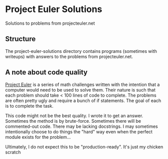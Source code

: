# Project Euler Solutions

Solutions to problems from projecteuler.net

## Structure

The project-euler-solutions directory contains programs (sometimes with writeups) with answers to the problems
from projecteuler.net.

## A note about code quality

[Project Euler](https://projecteuler.net/about) is a series of math challenges written with the intention
that a computer would need to be used to solve them. Their nature is such that
each problem should take < 100 lines of code to complete. The problems are often
pretty ugly and require a bunch of if statements. The goal of each is to complete the task.

This code might not be the best quality. I wrote it to get an answer.
Sometimes the method is by brute-force. Sometimes there will be commented-out code.
There may be lacking docstrings. I may sometimes intentionally
 choose to do things the "hard" way even when the perfect module
 exists for the problem...

Ultimately, I do not expect this to be "production-ready". It's just my chicken scratch